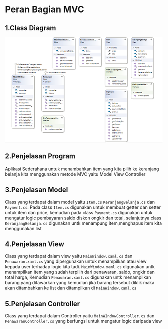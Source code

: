 # Peran Bagian MVC
## 1.Class Diagram
![Class Diagram](ClassDiagram.png)

## 2.Penjelasan Program
Aplikasi Sederahana untuk menambahkan item yang kita pilih ke keranjang belanja kita menggunakan metode MVC yaitu Model View Controller

## 3.Penjelasan Model
Class yang terdapat dalam model yaitu `Item.cs` `KeranjangBelanja.cs` dan `Payment.cs`.
Pada class `Item.cs` digunakan untuk membuat getter dan setter untuk item dan price, kemudian pada class `Payment.cs` digunakan untuk mengatur logic pembayaran saldo diskon ongkir dan total, selanjutnya class `KeranjangBelanja.cs` digunakan untk menampung item,menghapus item kita menggunakan list

## 4.Penjelasan View
Class yang terdapat dalam view yaitu `MainWindow.xaml.cs` dan `Penawaran.xaml.cs` yang dipergunakan untuk menampilkan atau view kepada user terhadap logic kita tadi.
`MainWindow.xaml.cs` digunakan untk menampilkan item yang sudah terpilih dari penawaran, saldo, ongkir dan total harga, Kemudian `Penawaran.xaml.cs` digunakan untk menampilkan barang yang ditawarkan yang kemudian jika barang tersebut diklik maka akan ditambahkan ke list dan ditampilkan di `MainWindow.xaml.cs`

## 5.Penjelasan Controller
Class yang terdapat dalam Controller yaitu `MainWIndowController.cs` dan `PenawaranController.cs` yang berfungsi untuk mengatur logic daripada view